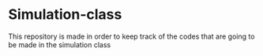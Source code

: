 # Simulation-class
This repository is made in order to keep track of the codes that are going to be made in the simulation class
